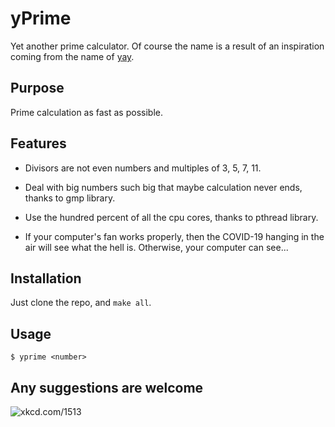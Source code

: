# yPrime

Yet another prime calculator. Of course the name is a result of an inspiration coming from the name of [yay](https://github.com/Jguer/yay).

## Purpose

Prime calculation as fast as possible.

## Features

- Divisors are not even numbers and multiples of 3, 5, 7, 11. 

- Deal with big numbers such big that maybe calculation never ends, thanks to gmp library.

- Use the hundred percent of all the cpu cores, thanks to pthread library.

- If your computer's fan works properly, then the COVID-19 hanging in the air will see what the hell is. Otherwise, your computer can see...

## Installation

Just clone the repo, and `make all`.

## Usage

```
$ yprime <number>
```

## Any suggestions are welcome

![xkcd.com/1513](https://imgs.xkcd.com/comics/code_quality.png)
